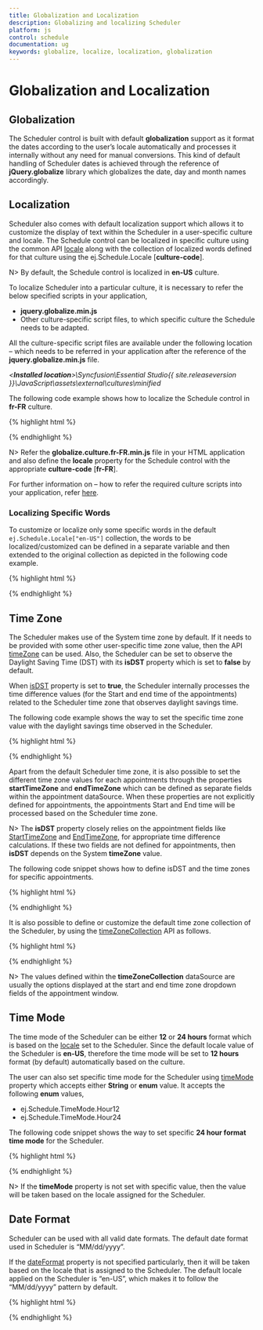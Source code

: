 ```yaml
---
title: Globalization and Localization
description: Globalizing and localizing Scheduler
platform: js
control: schedule
documentation: ug
keywords: globalize, localize, localization, globalization 
---
```

# Globalization and Localization

## Globalization

The Scheduler control is built with default **globalization** support as it format the dates according to the user’s locale automatically and processes it internally without any need for manual conversions. This kind of default handling of Scheduler dates is achieved through the reference of **jQuery.globalize** library which globalizes the date, day and month names accordingly. 

## Localization

Scheduler also comes with default localization support which allows it to customize the display of text within the Scheduler in a user-specific culture and locale. The Schedule control can be localized in specific culture using the common API [locale](/js/api/ejschedule#members:locale) along with the collection of localized words defined for that culture using the ej.Schedule.Locale [**culture-code**].

N> By default, the Schedule control is localized in **en-US** culture.

To localize Scheduler into a particular culture, it is necessary to refer the below specified scripts in your application,

* **jquery.globalize.min.js** 
* Other culture-specific script files, to which specific culture the Schedule needs to be adapted.

All the culture-specific script files are available under the following location – which needs to be referred in your application after the reference of the **jquery.globalize.min.js** file.                   

_<**Installed location**>\Syncfusion\Essential Studio\{{ site.releaseversion }}\JavaScript\assets\external\cultures\minified_

The following code example shows how to localize the Schedule control in **fr-FR** culture.

{% highlight html %}

<!--Container for ejScheduler widget-->
<div id="Schedule1"></div>

<script type="text/javascript">
$(function() {
    ej.Schedule.Locale["fr-FR"] = {
        ReminderWindowTitle: "Fenêtre de rappel",
        CreateAppointmentTitle: "créer un rendez-",
        RecurrenceEditTitle: "Modifier répétition nomination",
        RecurrenceEditMessage: "Comment voulez-vous changer le cas dans la série?",
        RecurrenceEditOnly: "Seulement cette nomination",
        RecurrenceEditSeries: "La série entière",
        PreviousAppointment: "Nomination précédente",
        NextAppointment: "prochain rendez-vous",
        AppointmentSubject: "sujet",
        StartTime: "Heure de début",
        EndTime: "Heure de fin",
        AllDay: "toute la journée",
        Today: "aujourd'hui",
        Recurrence: "répétition",
        Done: "Terminé",
        Cancel: "annuler",
        Ok: "Ok",
        RepeatBy: "Répétez par",
        RepeatEvery: "répéter chaque",
        RepeatOn: "répéter l'opération sur",
        StartsOn: "démarre sur",
        Ends: "extrémités",
        Summary: "résumé",
        Daily: "quotidien",
        Weekly: "hebdomadaire",
        Monthly: "mensuel",
        Yearly: "annuel",
        Every: "tous",
        EveryWeekDay: "chaque jour de la semaine",
        Never: "jamais",
        After: "après",
        Occurence: "apparition",
        On: "sur",
        Edit: "Modifier",
        RecurrenceDay: "Jour (s)",
        RecurrenceWeek: "Semaine (s)",
        RecurrenceMonth: "Mois (s)",
        RecurrenceYear: "Année (s)",
        The: "la",
        OfEvery: "de chaque",
        First: "première",
        Second: "deuxième",
        Third: "troisième",
        Fourth: "quatrième",
        Last: "dernier",
        WeekDay: "jour de la semaine",
        WeekEndDay: "Jour de week-end",
        Subject: "sujet",
        Categorize: "Catégories",
        DueIn: "En raison",
        DismissAll: "rejeter tout",
        Dismiss: "rejeter",
        OpenItem: "Ouvrir l'élément",
        Snooze: "répétition",
        Day: "jour",
        Week: "semaine",
        WorkWeek: "Semaine de travail",
        Month: "mois",
        AddEvent: "Ajouter événement",
        CustomView: "Vue personnalisée",
        Agenda: "ordre du jour",
        Detailed: "détaillé",
        EventBeginsin: "Nomination commence dans",
        Editevent: "Modifier nomination",
        Editseries: "Modifier série",
        Times: "fois",
        Until: "jusqu'à",
        Eventwas: "rendez-vous était",
        Hours: "hrs",
        Minutes: "minutes",
        Overdue: "en retard",
        Days: "jour (s)",
        Event: "Sujet",
        Select: "sélectionner",
        Previous: "prev",
        Next: "suivant",
        Close: "proche",
        Delete: "effacer",
        Date: "date",
        Showin: "montrer en",
        Gotodate: "Aller à la date",
        Resources: "RESSOURCES",
        RecurrenceDeleteTitle: "Supprimer répétition rendez-",
        Location: "emplacement",
        Priority: "priorité",
        RecurrenceAlert: "alerte",
        WrongPattern: "Le modèle de récurrence est pas valable",
        CreateError: "La durée de la nomination doit être plus courte que la façon dont elle se produit fréquemment. Raccourcir la durée ou changer le modèle de récurrence dans la boîte de dialogue Récurrence de rendez.",
        DragResizeError: "Impossible de replanifier une occurrence du rendez-vous récurrent. si elle saute sur une occurrence ultérieure du même rendez-vous.",
        StartEndError: "L'heure de fin doit être supérieur à l'heure de début",
        MouseOverDeleteTitle: "supprimer un rendez-",
        DeleteConfirmation: "Êtes-vous sûr de vouloir supprimer ce rendez-vous?",
        Time: "Temps"
    };

    $("#Schedule1").ejSchedule({
        currentDate: new Date(2015, 11, 2),
        locale: "fr-FR",
        appointmentSettings: {
            dataSource: [{
                Id: 100,
                Subject: "Wild Discovery",
                StartTime: new Date(2015, 11, 2, 9, 00),
                EndTime: new Date(2015, 11, 2, 10, 30),
                Location: "CHINA"
            }]
        }
    });
});	
</script>

{% endhighlight %}

N> Refer the **globalize.culture.fr-FR.min.js** file in your HTML application and also define the **locale** property for the Schedule control with the appropriate **culture-code** [**fr-FR**].

For further information on – how to refer the required culture scripts into your application, refer [here](/js/localization).

### Localizing Specific Words

To customize or localize only some specific words in the default `ej.Schedule.Locale["en-US"]` collection, the words to be localized/customized can be defined in a separate variable and then extended to the original collection as depicted in the following code example.

{% highlight html %}
<script>
var customizationMessage = {
    // customize the appointment window title
    CreateAppointmentTitle: "Create Event",
    // customize the view options text in the Schedule header
    Day: "1 Day",
    Week: "7 Days",
    WorkWeek: "5 Days",
    Month: "Month"
};

// Extend only the required changes to the original locale collection
$.extend(ej.Schedule.Locale["en-US"], customizationMessage);

$(function() {
    // defining Schedule control
    $("#Schedule1").ejSchedule({
        width: "100%",
        height: "525px",
        currentDate: new Date(2015, 11, 5),
        appointmentSettings: {
            dataSource: [{
                Id: 101,
                Subject: "Talk with Nature",
                StartTime: new Date(2015, 11, 5, 10, 00),
                EndTime: new Date(2015, 11, 5, 11, 00)
            }]
        }
    });
});	
</script>

{% endhighlight %}

## Time Zone

The Scheduler makes use of the System time zone by default. If it needs to be provided with some other user-specific time zone value, then the API [timeZone](/js/api/ejschedule#members:timezone) can be used. Also, the Scheduler can be set to observe the Daylight Saving Time (DST) with its **isDST** property which is set to **false** by default. 

When [isDST](/js/api/ejschedule#members:isdst) property is set to **true**, the Scheduler internally processes the time difference values (for the Start and end time of the appointments) related to the Scheduler time zone that observes daylight savings time. 

The following code example shows the way to set the specific time zone value with the daylight savings time observed in the Scheduler.

{% highlight html %}

<!--Container for ejScheduler widget-->
<div id="Schedule1"></div>

<script type="text/javascript">
$(function() {
    $("#Schedule1").ejSchedule({
        currentDate: new Date(2015, 11, 2),
        timeZone: "UTC +05:30",
        isDST: true,
        appointmentSettings: {
            dataSource: [{
                Id: 100,
                Subject: "Wild Discovery",
                StartTime: new Date(2015, 11, 2, 9, 00),
                EndTime: new Date(2015, 11, 2, 10, 30),
                Location: "CHINA"
            }]
        }
    });
});	
</script>

{% endhighlight %}

Apart from the default Scheduler time zone, it is also possible to set the different time zone values for each appointments through the properties **startTimeZone** and **endTimeZone** which can be defined as separate fields within the appointment dataSource. When these properties are not explicitly defined for appointments, the appointments Start and End time will be processed based on the Scheduler time zone.

N> The **isDST** property closely relies on the appointment fields like [StartTimeZone](/js/api/ejschedule#members:appointmentsettings-starttimezone) and [EndTimeZone](/js/api/ejschedule#members:appointmentsettings-endtimezone), for appropriate time difference calculations. If these two fields are not defined for appointments, then **isDST** depends on the System **timeZone** value.

The following code snippet shows how to define isDST and the time zones for specific appointments.

{% highlight html %}

<!--Container for ejScheduler widget-->
<div id="Schedule1"></div>

<script type="text/javascript">
$(function() {
    $("#Schedule1").ejSchedule({
        currentDate: new Date(2015, 11, 2),
        isDST: true,
        appointmentSettings: {
            dataSource: [{
                Id: 100,
                Subject: "Wild Discovery",
                StartTime: new Date(2015, 11, 2, 9, 00),
                EndTime: new Date(2015, 11, 2, 10, 30),
                Location: "CHINA",
                StartTimeZone: "UTC +02:00",
                EndTimeZone: "UTC +02:00"
            }]
        }
    });
});	
</script>

{% endhighlight %}

It is also possible to define or customize the default time zone collection of the Scheduler, by using the [timeZoneCollection](/js/api/ejschedule#members:timezonecollection) API as follows.

{% highlight html %}

<!--Container for ejScheduler widget-->
<div id="Schedule1"></div>

<script type="text/javascript">
$(function() {
    $("#Schedule1").ejSchedule({
        currentDate: new Date(2015, 11, 2),
        timeZoneCollection: {
            dataSource: [{
                text: "UTC -04:00",
                id: "10",
                value: "UTC -04:00"
            }, {
                text: "UTC -03:30",
                id: "11",
                value: "UTC -03:30"
            }, {
                text: "UTC -03:00",
                id: "12",
                value: "UTC -03:00"
            }, {
                text: "UTC -02:00",
                id: "13",
                value: "UTC -02:00"
            }, {
                text: "UTC -01:00",
                id: "14",
                value: "UTC -01:00"
            }, {
                text: "UTC +00:00",
                id: "15",
                value: "UTC +00:00"
            }, {
                text: "UTC +01:00",
                id: "16",
                value: "UTC +01:00"
            }, {
                text: "UTC +02:00",
                id: "17",
                value: "UTC +02:00"
            }, {
                text: "UTC +03:00",
                id: "18",
                value: "UTC +03:00"
            }, {
                text: "UTC +03:30",
                id: "19",
                value: "UTC +03:30"
            }, {
                text: "UTC +04:00",
                id: "20",
                value: "UTC +04:00"
            }, {
                text: "UTC +04:30",
                id: "21",
                value: "UTC +04:30"
            }, {
                text: "UTC +05:00",
                id: "22",
                value: "UTC +05:00"
            }],
            text: "text",
            id: "id",
            value: "value",
        },
        appointmentSettings: {
            dataSource: [{
                Id: 100,
                Subject: "Wild Discovery",
                StartTime: new Date(2015, 11, 2, 9, 00),
                EndTime: new Date(2015, 11, 2, 10, 30),
                Location: "CHINA",
                StartTimeZone: "UTC +02:00",
                EndTimeZone: "UTC +02:00"
            }]
        }
    });
});	
</script>

{% endhighlight %}

N> The values defined within the **timeZoneCollection** dataSource are usually the options displayed at the start and end time zone dropdown fields of the appointment window.

## Time Mode

The time mode of the Scheduler can be either **12** or **24 hours** format which is based on the [locale](/js/api/ejschedule#members:locale) set to the Scheduler. Since the default locale value of the Scheduler is **en-US**, therefore the time mode will be set to **12 hours** format (by default) automatically based on the culture. 

The user can also set specific time mode for the Scheduler using [timeMode](/js/api/ejschedule#members:timemode) property which accepts either **String** or **enum** value. It accepts the following **enum** values,

* ej.Schedule.TimeMode.Hour12
* ej.Schedule.TimeMode.Hour24

The following code snippet shows the way to set specific **24 hour format time mode** for the Scheduler.

{% highlight html %}

<!--Container for ejScheduler widget-->
<div id="Schedule1"></div>

<script type="text/javascript">
$(function() {
    $("#Schedule1").ejSchedule({
        currentDate: new Date(2015, 11, 2),
        timeMode: ej.Schedule.TimeMode.Hour24,
        appointmentSettings: {
            dataSource: [{
                Id: 100,
                Subject: "Wild Discovery",
                StartTime: new Date(2015, 11, 2, 9, 00),
                EndTime: new Date(2015, 11, 2, 10, 30),
                Location: "CHINA"
            }]
        }
    });
});	
</script>

{% endhighlight %}

N> If the **timeMode** property is not set with specific value, then the value will be taken based on the locale assigned for the Scheduler.

## Date Format

Scheduler can be used with all valid date formats. The default date format used in Scheduler is “MM/dd/yyyy”. 

If the [dateFormat](/js/api/ejschedule#members:dateformat) property is not specified particularly, then it will be taken based on the locale that is assigned to the Scheduler. The default locale applied on the Scheduler is “en-US”, which makes it to follow the “MM/dd/yyyy” pattern by default.

{% highlight html %}

<!--Container for ejScheduler widget-->
<div id="Schedule1"></div>

<script type="text/javascript">
$(function() {
    $("#Schedule1").ejSchedule({
        currentDate: new Date(2015, 11, 5),
        dateFormat: "yyyy/MM/dd",
        appointmentSettings: {
            dataSource: [{
                Id: 101,
                Subject: "Talk with Nature",
                StartTime: new Date(2015, 11, 5, 10, 00),
                EndTime: new Date(2015, 11, 5, 11, 00)
            }]
        }
    });
});	
</script>

{% endhighlight %}

